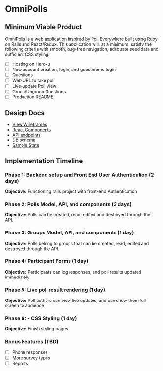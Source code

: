 # OmniPolls
<!--
[Heroku link][heroku] **Note:** This should be a link to your production site

[Trello link][trello] -->

[heroku]: http://www.herokuapp.com
[trello]: https://trello.com/b/ALgfuX0Q/freshernote

## Minimum Viable Product

OmniPolls is a web application inspired by Poll Everywhere built using Ruby on Rails
and React/Redux. This application will, at a minimum, satisfy the
following criteria with smooth, bug-free navigation, adequate seed data and
sufficient CSS styling:

- [ ] Hosting on Heroku
- [ ] New account creation, login, and guest/demo login
- [ ] Questions
- [ ] Web URL to take poll
- [ ] Live-update Poll View
- [ ] Group/Ungroup Questions
- [ ] Production README

## Design Docs
* [View Wireframes][wireframes]
* [React Components][components]
* [API endpoints][api-endpoints]
* [DB schema][schema]
* [Sample State][sample-state]

[wireframes]: wireframes
[components]: component-hierarchy.md
[sample-state]: sample-state.md
[api-endpoints]: api-endpoints.md
[schema]: schema.md

## Implementation Timeline

### Phase 1: Backend setup and Front End User Authentication (2 days)

**Objective:** Functioning rails project with front-end Authentication

### Phase 2: Polls Model, API, and components (3 days)

**Objective:** Polls can be created, read, edited and destroyed through
the API.

### Phase 3: Groups Model, API, and components (1 day)

**Objective:** Polls belong to groups that can be created, read, edited and destroyed through the API.

### Phase 4: Participant Forms (1 day)

**Objective:** Participants can log responses, and poll results updated immediately

### Phase 5: Live poll result rendering (1 day)

**Objective:** Poll authors can view live updates, and can show them full screen to audience

### Phase 6: - CSS Styling (1 day)

**Objective:** Finish styling pages

### Bonus Features (TBD)
- [ ] Phone responses
- [ ] More survey types
- [ ] Reports
